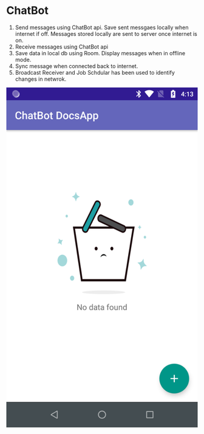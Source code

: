 # ChatBot
1. Send messages using ChatBot api. Save sent messgaes locally when internet if off. Messages stored locally are sent to server once internet is on.
2. Receive messages using ChatBot api
3. Save data in local db using Room. Display messages when in offline mode.
4. Sync message when connected back to internet.
5. Broadcast Receiver and Job Schdular has been used to identify changes in netwrok.

![Alt text](https://github.com/shubham0728/ChatBot/blob/master/Screenshots/Screenshot_20190805-041322.png "a")
